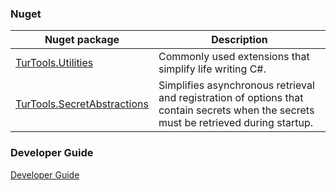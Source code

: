 ### Nuget

Nuget package | Description
---------------|-------------
[TurTools.Utilities](https://github.com/ethanturan/TurTools/blob/main/TurTools.Utilities/README.md) | Commonly used extensions that simplify life writing C#. 
[TurTools.SecretAbstractions](https://github.com/ethanturan/TurTools/blob/main/TurTools.SecretAbstractions/README.md) | Simplifies asynchronous retrieval and registration of options that contain secrets when the secrets must be retrieved during startup.

### Developer Guide
[Developer Guide](https://github.com/ethanturan/TurTools/blob/main/contributing.md)
